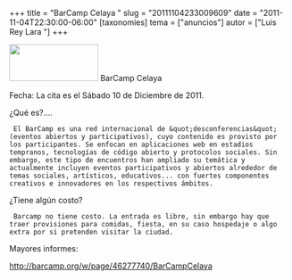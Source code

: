 +++
title = "BarCamp Celaya "
slug = "20111104233009609"
date = "2011-11-04T22:30:00-06:00"
[taxonomies]
tema = ["anuncios"]
autor = ["Luis Rey Lara "]
+++

<a href="http://www.glib.org.mx/images/articles/20111104233009609_1_original.png" title="Ver imagen sin proporción"><img width="159" height="66" src="http://www.glib.org.mx/images/articles/20111104233009609_1.png" alt=""></a>
BarCamp Celaya

Fecha: La cita es el Sábado 10 de Diciembre de 2011.

¿Qué es?….

<!-- more -->
     El BarCamp es una red internacional de &quot;desconferencias&quot; (eventos abiertos y participativos), cuyo contenido es provisto por los participantes. Se enfocan en aplicaciones web en estadios tempranos, tecnologías de código abierto y protocolos sociales. Sin embargo, este tipo de encuentros han ampliado su temática y actualmente incluyen eventos participativos y abiertos alrededor de temas sociales, artísticos, educativos... con fuertes componentes creativos e innovadores en los respectivos ámbitos.

¿Tiene algún costo?

     Barcamp no tiene costo. La entrada es libre, sin embargo hay que traer provisiones para comidas, fiesta, en su caso hospedaje o algo extra por si pretenden visitar la ciudad.

Mayores informes:

<a href="http://barcamp.org/w/page/46277740/BarCampCelaya">http://barcamp.org/w/page/46277740/BarCampCelaya</a>
